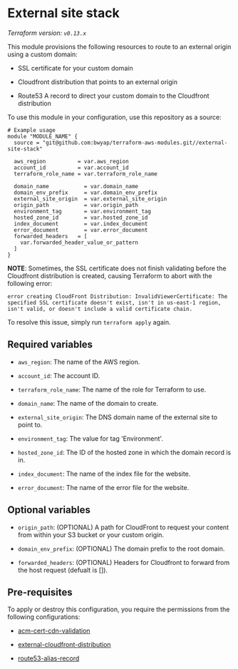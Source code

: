 # External site stack

_Terraform version: `v0.13.x`_

This module provisions the following resources to route to an external origin using a custom domain:

- SSL certificate for your custom domain

- Cloudfront distribution that points to an external origin

- Route53 A record to direct your custom domain to the Cloudfront distribution

To use this module in your configuration, use this repository as a source:

```hcl
# Example usage
module "MODULE_NAME" {
  source = "git@github.com:bwyap/terraform-aws-modules.git//external-site-stack"

  aws_region          = var.aws_region
  account_id          = var.account_id
  terraform_role_name = var.terraform_role_name

  domain_name           = var.domain_name
  domain_env_prefix     = var.domain_env_prefix
  external_site_origin  = var.external_site_origin
  origin_path           = var.origin_path
  environment_tag       = var.environment_tag
  hosted_zone_id        = var.hosted_zone_id
  index_document        = var.index_document
  error_document        = var.error_document
  forwarded_headers   = [
    var.forwarded_header_value_or_pattern
  ]
}
```

**NOTE**: Sometimes, the SSL certificate does not finish validating before the Cloudfront distribution is created, causing Terraform to abort with the following error:

```
error creating CloudFront Distribution: InvalidViewerCertificate: The specified SSL certificate doesn't exist, isn't in us-east-1 region, isn't valid, or doesn't include a valid certificate chain.
```

To resolve this issue, simply run `terraform apply` again.

## Required variables

- `aws_region`: The name of the AWS region.

- `account_id`: The account ID.

- `terraform_role_name`: The name of the role for Terraform to use.

- `domain_name`: The name of the domain to create.

- `external_site_origin`: The DNS domain name of the external site to point to.

- `environment_tag`: The value for tag 'Environment'.

- `hosted_zone_id`: The ID of the hosted zone in which the domain record is in.

- `index_document`: The name of the index file for the website.

- `error_document`: The name of the error file for the website.

## Optional variables

- `origin_path`: (OPTIONAL) A path for CloudFront to request your content from within your S3 bucket or your custom origin.

- `domain_env_prefix`: (OPTIONAL) The domain prefix to the root domain.

- `forwarded_headers`: (OPTIONAL) Headers for Cloudfront to forward from the host request (defualt is []).

## Pre-requisites

To apply or destroy this configuration, you require the permissions from the following configurations:

- [acm-cert-cdn-validation](https://github.com/bwyap/terraform-aws-modules/tree/master/acm-cert-cdn-validation)

- [external-cloudfront-distribution](https://github.com/bwyap/terraform-aws-modules/tree/master/external-cloudfront-distribution)

- [route53-alias-record](https://github.com/bwyap/terraform-aws-modules/tree/master/route53-alias-record)

